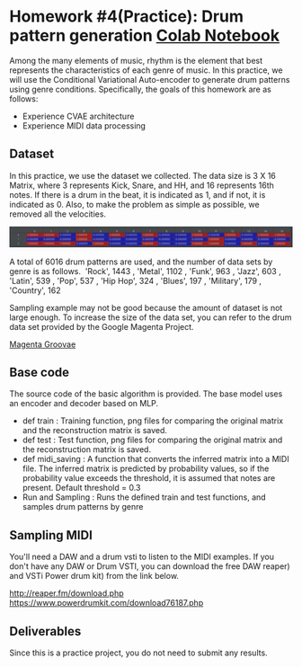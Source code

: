 # Homework #4(Practice): Drum pattern generation [Colab Notebook](https://colab.research.google.com/drive/1dveHNwb9RzvSLzDbpytmpoFmBkM459sr?usp=sharing)
Among the many elements of music, rhythm is the element that best represents the characteristics of each genre of music.
In this practice, we will use the Conditional Variational Auto-encoder to generate drum patterns using genre conditions. Specifically, the goals of this homework are as follows:

* Experience CVAE architecture
* Experience MIDI data processing

## Dataset
In this practice, we use the dataset we collected. The data size is 3 X 16 Matrix, where 3 represents Kick, Snare, and HH, and 16 represents 16th notes. If there is a drum in the beat, it is indicated as 1, and if not, it is indicated as 0. Also, to make the problem as simple as possible, we removed all the velocities.


<center><img src="./assets/Matrix_example.png"></center>

A total of 6016 drum patterns are used, and the number of data sets by genre is as follows.    'Rock', 1443 ,  'Metal', 1102 ,  'Funk', 963 ,  'Jazz', 603 ,  'Latin', 539 ,  'Pop', 537 ,   'Hip Hop', 324 ,  'Blues', 197 ,  'Military', 179 ,  'Country', 162 

Sampling example may not be good because the amount of dataset is not large enough. To increase the size of the data set, you can refer to the drum data set provided by the Google Magenta Project.

[Magenta Groovae](https://magenta.tensorflow.org/datasets/groove)


## Base code
The source code of the basic algorithm is provided. The base model uses an encoder and decoder based on MLP.

* def train : Training function, png files for comparing the original matrix and the reconstruction matrix is saved.
* def test : Test function, png files for comparing the original matrix and the reconstruction matrix is saved.
* def midi_saving : A function that converts the inferred matrix into a MIDI file. The inferred matrix is predicted by probability values, so if the probability value exceeds the threshold, it is assumed that notes are present. Default threshold = 0.3
* Run and Sampling : Runs the defined train and test functions, and samples drum patterns by genre


## Sampling MIDI
You'll need a DAW and a drum vsti to listen to the MIDI examples. If you don't have any DAW or Drum VSTI, you can download the free DAW reaper) and VSTi  Power drum kit) from the link below.

http://reaper.fm/download.php
https://www.powerdrumkit.com/download76187.php


## Deliverables
Since this is a practice project, you do not need to submit any results.


